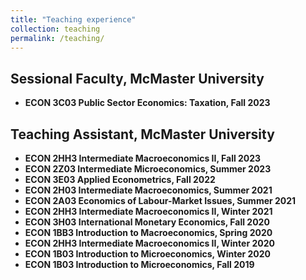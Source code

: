 ```yaml
---
title: "Teaching experience"
collection: teaching
permalink: /teaching/
---
```

## <b>Sessional Faculty<b/>, McMaster University
* ECON 3C03 Public Sector Economics: Taxation, Fall 2023

## <b>Teaching Assistant<b/>, McMaster University

* ECON 2HH3 Intermediate Macroeconomics II, Fall 2023
* ECON 2Z03 Intermediate Microeconomics, Summer 2023
* ECON 3E03 Applied Econometrics, Fall 2022
* ECON 2H03 Intermediate Macroeconomics, Summer 2021
* ECON 2A03 Economics of Labour-Market Issues, Summer 2021
* ECON 2HH3 Intermediate Macroeconomics II, Winter 2021
* ECON 3H03 International Monetary Economics, Fall 2020
* ECON 1BB3 Introduction to Macroeconomics, Spring 2020
* ECON 2HH3 Intermediate Macroeconomics II, Winter 2020
* ECON 1B03 Introduction to Microeconomics, Winter 2020
* ECON 1B03 Introduction to Microeconomics, Fall 2019


